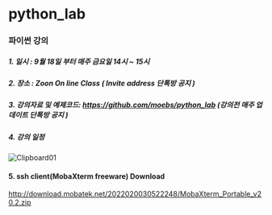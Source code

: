 # python_lab

### 파이썬 강의

##### 1. 일시 : 9월 18일 부터 매주 금요일 14시 ~ 15시 
##### 2. 장소 : Zoon On line Class ( Invite address 단톡방 공지 )
##### 3. 강의자료 및 예제코드: https://github.com/moebs/python_lab (강의전 매주 업데이트  단톡방 공지 )
##### 4. 강의 일정 

![Clipboard01](https://user-images.githubusercontent.com/50386254/92999460-fc2f2a80-f55b-11ea-89d0-96890c605386.jpg)


#### 5. ssh client(MobaXterm freeware) Download
http://download.mobatek.net/2022020030522248/MobaXterm_Portable_v20.2.zip
